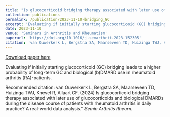 ```yaml
---
title: "Is glucocorticoid bridging therapy associated with later use of glucocorticoids and biological DMARDs during the disease course of patients with rheumatoid arthritis in daily practice? A real-world data analysis"
collection: publications
permalink: /publication/2023-11-10-bridging_GC
excerpt: 'Evaluating if initially starting glucocorticoid (GC) bridging leads to a higher probability of long-term GC and biological (b)DMARD use in rheumatoid arthritis (RA)-patients.'
date: 2023-11-10
venue: 'Seminars in Arthritis and Rheumatism'
paperurl: 'https://doi.org/10.1016/j.semarthrit.2023.152305'
citation: 'van Ouwerkerk L, Bergstra SA, Maarseveen TD, Huizinga TWJ, Knevel R, Allaart CF. (2024) Is glucocorticoid bridging therapy associated with later use of glucocorticoids and biological DMARDs during the disease course of patients with rheumatoid arthritis in daily practice? A real-world data analysis.&quot;  <i>Semin Arthritis Rheum.</i>'
---
```


<a href='https://doi.org/10.1016/j.semarthrit.2023.152305'>Download paper here</a>

Evaluating if initially starting glucocorticoid (GC) bridging leads to a higher probability of long-term GC and biological (b)DMARD use in rheumatoid arthritis (RA)-patients.

Recommended citation: van Ouwerkerk L, Bergstra SA, Maarseveen TD, Huizinga TWJ, Knevel R, Allaart CF. (2024) Is glucocorticoid bridging therapy associated with later use of glucocorticoids and biological DMARDs during the disease course of patients with rheumatoid arthritis in daily practice? A real-world data analysis."  <i>Semin Arthritis Rheum.</i>